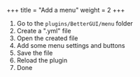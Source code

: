 +++
title = "Add a menu"
weight = 2
+++

1. Go to the `plugins/BetterGUI/menu` folder
2. Create a ".yml" file
3. Open the created file
4. Add some menu settings and buttons
5. Save the file
6. Reload the plugin
7. Done
